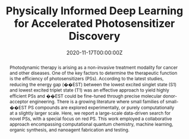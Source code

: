 ---
title: 'Physically Informed Deep Learning for Accelerated Photosensitizer Discovery'

# Authors
# If you created a profile for a user (e.g. the default `admin` user), write the username (folder name) here
# and it will be replaced with their full name and linked to their profile.
authors:
  - Jiali Li
  - Pengfei Cai
  - Shidang Xu
  - Bin Liu
  - Xiaonan Wang

# Author notes (optional)
author_notes:
  - 'Presenting Author'
  - 'Authors'
  - 'Authors'
  - 'Authors'
  - 'Authors'

date: '2020-11-17T00:00:00Z'
doi: 'https://aiche.confex.com/aiche/2020/meetingapp.cgi/Paper/605068'

# Schedule page publish date (NOT publication's date).
publishDate: '2020-11-17T00:00:00Z'

# Publication type.
# Accepts a single type but formatted as a YAML list (for Hugo requirements).
# Enter a publication type from the CSL standard.
publication_types: ['paper-conference']

# Publication name and optional abbreviated publication name.
publication: In *Virtual AIChE Annual Meeting*
publication_short: In *Virtual AIChE Annual Meeting*

abstract: Photodynamic therapy is arising as a non-invasive treatment modality for cancer and other diseases. One of the key factors to determine the therapeutic function is the efficiency of photosensitizers (PSs). According to the latest studies, reducing the energy gap (��EST) between the lowest excited singlet state (S1) and lowest excited triplet state (T1) was an effective approach to yield highly efficient PSs and ��EST could be fine-tuned through precise molecular donor-acceptor engineering. There is a growing literature where small families of small-��EST PS compounds are explored experimentally, or purely computationally at a slightly larger scale. Here, we report a large-scale data-driven search for novel PSs, with a special focus on red PS. This work employed a collaborative approach encompassing computational quantum chemistry, machine learning, organic synthesis, and nanoagent fabrication and testing.

# Summary. An optional shortened abstract.
summary: Photodynamic therapy is arising as a non-invasive treatment modality for cancer and other diseases. One of the key factors to determine the therapeutic function is the efficiency of photosensitizers (PSs). According to the latest studies, reducing the energy gap (��EST) between the lowest excited singlet state (S1) and lowest excited triplet state (T1) was an effective approach to yield highly efficient PSs and ��EST could be fine-tuned through precise molecular donor-acceptor engineering. There is a growing literature where small families of small-��EST PS compounds are explored experimentally, or purely computationally at a slightly larger scale. Here, we report a large-scale data-driven search for novel PSs, with a special focus on red PS. This work employed a collaborative approach encompassing computational quantum chemistry, machine learning, organic synthesis, and nanoagent fabrication and testing.
tags: []

# Display this page in the Featured widget?
featured: true

# Custom links (uncomment lines below)
# links:
# - name: Custom Link
#   url: http://example.org

url_pdf: 'https://aiche.confex.com/aiche/2020/meetingapp.cgi/Paper/605068'
url_code: ''
url_dataset: ''
url_poster: ''
url_project: ''
url_slides: ''
url_source: ''
url_video: ''

# Featured image
# To use, add an image named `featured.jpg/png` to your page's folder.
# image:
#   caption: 'Image credit: [**Unsplash**](https://unsplash.com/photos/pLCdAaMFLTE)'
#   focal_point: ''
#   preview_only: false
---